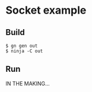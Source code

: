 # Socket example

## Build
```shell-session
$ gn gen out
$ ninja -C out
```

## Run
IN THE MAKING...
```shell-session
```
